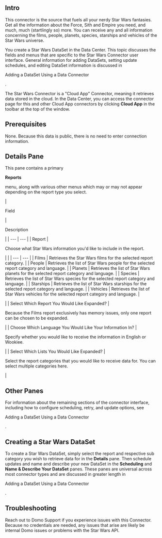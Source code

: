 

Intro
-------

This connector is the source that fuels all your nerdy Star Wars fantasies. Get all the information about the Force, Sith and Empire you need, and much, much (startlingly so) more. You can receive any and all information concerning the films, people, planets, species, starships and vehicles of the Star Wars universe.


 You create a Star Wars DataSet in the Data Center. This topic discusses the fields and menus that are specific to the Star Wars Connector user interface. General information for adding DataSets, setting update schedules, and editing DataSet information is discussed in

Adding a DataSet Using a Data Connector

.


 The Star Wars Connector is a "Cloud App" Connector, meaning it retrieves data stored in the cloud. In the Data Center, you can access the connector page for this and other Cloud App connectors by clicking
 **Cloud App**
 in the toolbar at the top of the window.


 Prerequisites
---------------

None. Because this data is public, there is no need to enter connection information.


 Details Pane
--------------

This pane contains a primary


**Reports**


 menu, along with various other menus which may or may not appear depending on the report type you select.


|

Field

|

Description

|
| --- | --- |
|
 Report
  |

Choose what Star Wars information you'd like to include in the report.

  |  |
| --- | --- |
|
 Films
  |
 Retrieves the Star Wars films for the selected report category.
  |
|
 People
  |
 Retrieves the list of Star Wars people for the selected report category and language.
  |
|
 Planets
  |
 Retrieves the list of Star Wars planets for the selected report category and language.
  |
|
 Species
  |
 Retrieves the list of Star Wars species for the selected report category and language.
  |
|
 Starships
  |
 Retrieves the list of Star Wars starships for the selected report category and language.
  |
|
 Vehicles
  |
 Retrieves the list of Star Wars vehicles for the selected report category and language.
  |

|
|
 Select Which Report You Would Like Expanded?
  |

Because the Films report exclusively has memory issues, only one report can be chosen to be expanded.

|
|
 Choose Which Language You Would Like Your Information In?
  |

Specify whether you would like to receive the information in English or Wookiee.

|
|
 Select Which Lists You Would Like Expanded?
  |

Select the report categories that you would like to receive data for. You can select multiple categories here.

|


 Other Panes
-------------

For information about the remaining sections of the connector interface, including how to configure scheduling, retry, and update options, see

Adding a DataSet Using a Data Connector

.


 Creating a Star Wars DataSet
------------------------------

To create a Star Wars DataSet, simply select the report and respective sub category you wish to retrieve data for in the
 **Details**
 pane. Then schedule updates and name and describe your new DataSet in the
 **Scheduling**
 and
 **Name & Describe Your DataSet**
 panes. These panes are universal across most connector types and are discussed in greater length in

Adding a DataSet Using a Data Connector

.


 Troubleshooting
-----------------

Reach out to Domo Support if you experience issues with this Connector. Because no credentials are needed, any issues that arise are likely be internal Domo issues or problems with the Star Wars API.

